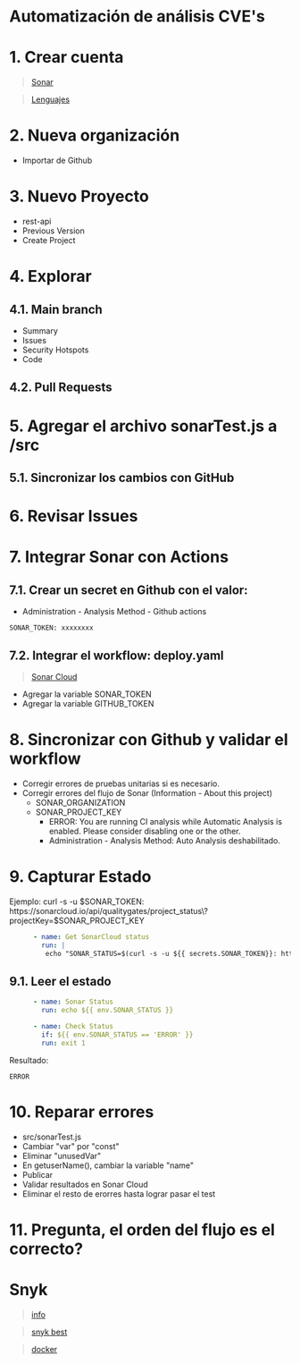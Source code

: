 # Automatización de análisis CVE's <!-- omit in toc -->

# 1. Crear cuenta
> [Sonar](https://www.sonarsource.com/products/sonarcloud)

> [Lenguajes](https://docs.sonarsource.com/sonarqube/latest/analyzing-source-code/languages/overview/)

# 2. Nueva organización
- Importar de Github

# 3. Nuevo Proyecto
- rest-api
- Previous Version
- Create Project

# 4. Explorar
## 4.1. Main branch
- Summary
- Issues
- Security Hotspots
- Code
## 4.2. Pull Requests

# 5. Agregar el archivo sonarTest.js a /src
## 5.1. Sincronizar los cambios con GitHub
# 6. Revisar Issues
# 7. Integrar Sonar con Actions
## 7.1. Crear un secret en Github con el valor:
- Administration - Analysis Method - Github actions
```
SONAR_TOKEN: xxxxxxxx
```

## 7.2. Integrar el workflow: deploy.yaml
> [Sonar Cloud](https://github.com/marketplace/actions/sonarcloud-scan)


- Agregar la variable SONAR_TOKEN
- Agregar la variable GITHUB_TOKEN


# 8. Sincronizar con Github y validar el workflow
- Corregir errores de pruebas unitarias si es necesario.
- Corregir errores del flujo de Sonar (Information - About this project)
  - SONAR_ORGANIZATION
  - SONAR_PROJECT_KEY
	- ERROR: You are running CI analysis while Automatic Analysis is enabled. Please consider disabling one or the other.
  	- Administration - Analysis Method: Auto Analysis deshabilitado.

# 9. Capturar Estado
Ejemplo:
curl -s -u $SONAR_TOKEN: https://sonarcloud.io/api/qualitygates/project_status\?projectKey=$SONAR_PROJECT_KEY


```yaml
      - name: Get SonarCloud status
        run: |
         echo "SONAR_STATUS=$(curl -s -u ${{ secrets.SONAR_TOKEN}}: https://sonarcloud.io/api/qualitygates/project_status?projectKey=${{ secrets.SONAR_PROJECT_KEY }} | jq -r '.projectStatus.status')" >> $GITHUB_ENV
```

## 9.1. Leer el estado
```yaml
      - name: Sonar Status
        run: echo ${{ env.SONAR_STATUS }}

      - name: Check Status
        if: ${{ env.SONAR_STATUS == 'ERROR' }}
        run: exit 1
```
Resultado:
```
ERROR
```

# 10. Reparar errores
- src/sonarTest.js
- Cambiar "var" por "const"
- Eliminar "unusedVar"
- En getuserName(), cambiar la variable "name"
- Publicar
- Validar resultados en Sonar Cloud
- Eliminar el resto de erorres hasta lograr pasar el test

# 11. Pregunta, el orden del flujo es el correcto?

# Snyk
> [info](https://nodejs.org/en/docs/guides/security)

> [snyk best](https://snyk.io/learn/nodejs-security-best-practice/#best)

> [docker](https://snyk.io/blog/10-best-practices-to-containerize-nodejs-web-applications-with-docker/)

